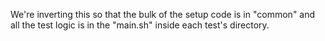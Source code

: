 We're inverting this so that the bulk of the setup code is in "common"
and all the test logic is in the "main.sh" inside each test's directory.
